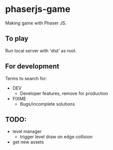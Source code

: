 # phaserjs-game
Making game with Phaser JS.  

## To play
Run local server with 'dist' as root.  

## For development  
Terms to search for:
- DEV
    - Developer features, remove for production
- FIXME
    - Bugs/incomplete solutions  

## TODO:
- level manager
    - trigger level draw on edge collision
- get new assets